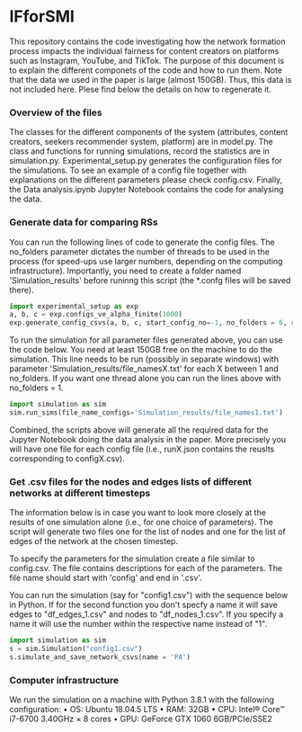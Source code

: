 # IFforSMI
This repository contains the code investigating how the network formation process impacts the individual fairness for content creators on platforms such as  Instagram, YouTube, and TikTok. The purpose of this document is to explain the different componets of the code and how to run them. Note that the data we used in the paper is large (almost 150GB). Thus, this data is not included here. Plese find below the details on how to regenerate it.

### Overview of the files
The classes for the different components of the system (attributes, content creators, seekers recommender system, platform) are in model.py. The class and functions for running simulations, record the statistics are in simulation.py. Experimental_setup.py generates the configuration files for the simulations. To see an example of a config file together with explanations on the different parameters please check config.csv. Finally, the Data analysis.ipynb Jupyter Notebook contains the code for analysing the data.

### Generate data for comparing RSs
You can run the following lines of code to generate the config files. The no_folders parameter dictates the number of threads to be used in the process (for speed-ups use larger numbers, depending on the computing infrastructure). Importantly, you need to create a folder named 'Simulation_results' before runinng this script (the *.confg files will be saved there).

```python
import experimental_setup as exp
a, b, c = exp.configs_ve_alpha_finite(1000)
exp.generate_config_csvs(a, b, c, start_config_no=-1, no_folders = 6, regenerate_seeds=True)
```

To run the simulation for all parameter files generated above, you can use the code below. You need at least 150GB free on the machine to do the simulation. This line needs to be run (possibly in separate windows) with parameter 'Simulation_results/file_namesX.txt' for each X between 1 and no_folders. If you want one thread alone you can run the lines above with no_folders = 1.

```python
import simulation as sim
sim.run_sims(file_name_configs='Simulation_results/file_names1.txt')
```

Combined, the scripts above will generate all the required data for the Jupyter Notebook doing the data analysis in the paper. More precisely you will have one file for each config file (i.e., runX.json contains the reuslts corresponding to configX.csv).

### Get .csv files for the nodes and edges lists of different networks at different timesteps
The information below is in case you want to look more closely at the results of one simulation alone (i.e., for one choice of parameters). The script will generate two files one for the list of nodes and one for the list of edges of the network at the chosen timestep.

To specify the parameters for the simulation create a file similar to config.csv. The file contains descriptions for each of the parameters. The file name should start with 'config' and end in '.csv'.

You can run the simulation (say for "config1.csv") with the sequence below in Python. If for the second function you don't specfy a name it will save edges to "df_edges_1.csv" and nodes to "df_nodes_1.csv". If you specify a name it will use the number within the respective name instead of "1".

```python
import simulation as sim
s = sim.Simulation("config1.csv")
s.simulate_and_save_network_csvs(name = 'PA')
```

### Computer infrastructure
We run the simulation on a machine with Python 3.8.1 with the following configuration:
• OS: Ubuntu 18.04.5 LTS
• RAM: 32GB
• CPU: Intel® Core™ i7-6700 3.40GHz × 8 cores
• GPU: GeForce GTX 1060 6GB/PCIe/SSE2
